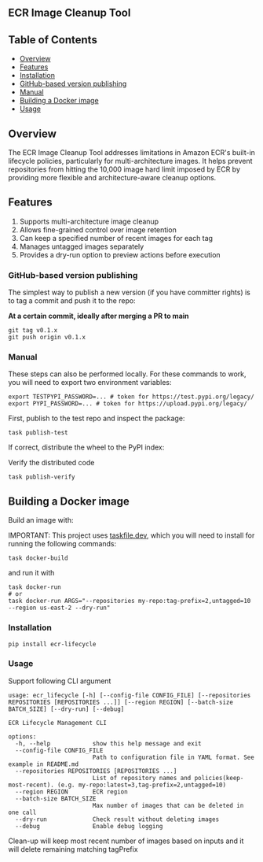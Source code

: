 ## ECR Image Cleanup Tool

## Table of Contents
- [Overview](#overview)
- [Features](#features)
- [Installation](#installation)
- [GitHub-based version publishing](#github-based-version-publishing)
- [Manual](#manual)
- [Building a Docker image](#building-a-docker-image)
- [Usage](#usage)


## Overview

The ECR Image Cleanup Tool addresses limitations in Amazon ECR's built-in lifecycle policies, particularly for multi-architecture images. It helps prevent repositories from hitting the 10,000 image hard limit imposed by ECR by providing more flexible and architecture-aware cleanup options.

## Features

1. Supports multi-architecture image cleanup
2. Allows fine-grained control over image retention
3. Can keep a specified number of recent images for each tag
4. Manages untagged images separately
5. Provides a dry-run option to preview actions before execution

### GitHub-based version publishing

The simplest way to publish a new version (if you have committer rights) is to tag a commit and push it to the repo:

**At a certain commit, ideally after merging a PR to main**

```shell
git tag v0.1.x
git push origin v0.1.x
```

### Manual

These steps can also be performed locally. For these commands to work, you will need to export two environment variables:

```shell
export TESTPYPI_PASSWORD=... # token for https://test.pypi.org/legacy/
export PYPI_PASSWORD=... # token for https://upload.pypi.org/legacy/
```

First, publish to the test repo and inspect the package:

```shell
task publish-test
```

If correct, distribute the wheel to the PyPI index:

Verify the distributed code

```shell
task publish-verify
```

## Building a Docker image

Build an image with:

IMPORTANT: This project uses [taskfile.dev](https://taskfile.dev/installation/),
which you will need to install for running the following commands:

```shell
task docker-build
```

and run it with

```shell
task docker-run
# or
task docker-run ARGS="--repositories my-repo:tag-prefix=2,untagged=10 --region us-east-2 --dry-run"
```

### Installation

```shell
pip install ecr-lifecycle
```

### Usage

Support following CLI argument

```shell
usage: ecr_lifecycle [-h] [--config-file CONFIG_FILE] [--repositories REPOSITORIES [REPOSITORIES ...]] [--region REGION] [--batch-size BATCH_SIZE] [--dry-run] [--debug]

ECR Lifecycle Management CLI

options:
  -h, --help            show this help message and exit
  --config-file CONFIG_FILE
                        Path to configuration file in YAML format. See example in README.md
  --repositories REPOSITORIES [REPOSITORIES ...]
                        List of repository names and policies(keep-most-recent). (e.g. my-repo:latest=3,tag-prefix=2,untagged=10)
  --region REGION       ECR region
  --batch-size BATCH_SIZE
                        Max number of images that can be deleted in one call
  --dry-run             Check result without deleting images
  --debug               Enable debug logging
```

Clean-up will keep most recent number of images based on inputs and it will delete remaining matching tagPrefix
